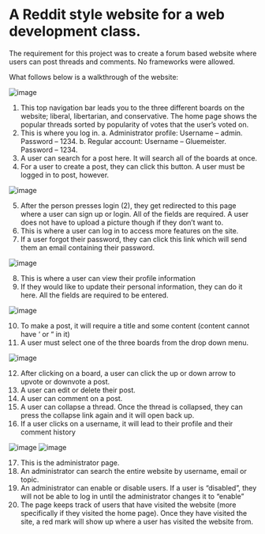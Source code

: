 # A Reddit style website for a web development class. 

The requirement for this project was to create a forum based website where users can post threads and comments. No frameworks were allowed.

What follows below is a walkthrough of the website:

![image](https://user-images.githubusercontent.com/17584457/39836525-9571d1de-5388-11e8-8a1f-455fb3a2ab1f.png)


1.	This top navigation bar leads you to the three different boards on the website; liberal, libertarian, and conservative. The home page shows the popular threads sorted by popularity of votes that the user’s voted on.
2.	This is where you log in.
a.	Administrator profile: Username – admin. Password – 1234.
b.	Regular account: Username – Gluemeister. Password – 1234.
3.	A user can search for a post here. It will search all of the boards at once.
4.	For a user to create a post, they can click this button. A user must be logged in to post, however.

![image](https://user-images.githubusercontent.com/17584457/39836601-d0765e8a-5388-11e8-9578-162d93d83884.png)

5.	After the person presses login (2), they get redirected to this page where a user can sign up or login. All of the fields are required. A user does not have to upload a picture though if they don’t want to.
6.	This is where a user can log in to access more features on the site.
7.	If a user forgot their password, they can click this link which will send them an email containing their password.

![image](https://user-images.githubusercontent.com/17584457/39836623-e03c31e6-5388-11e8-8b94-1996697fc016.png)

8.	This is where a user can view their profile information
9.	If they would like to update their personal information, they can do it here. All the fields are required to be entered.


![image](https://user-images.githubusercontent.com/17584457/39836645-f03758a0-5388-11e8-9353-9bf824661191.png)

10.	To make a post, it will require a title and some content (content cannot have ‘ or “ in it)
11.	A user must select one of the three boards from the drop down menu.


![image](https://user-images.githubusercontent.com/17584457/39836654-fa0b3c2a-5388-11e8-9f50-2109cc0e5d11.png)

12.	After clicking on a board, a user can click the up or down arrow to upvote or downvote a post.
13.	A user can edit or delete their post.
14.	A user can comment on a post.
15.	A user can collapse a thread. Once the thread is collapsed, they can press the collapse link again and it will open back up.
16.	If a user clicks on a username, it will lead to their profile and their comment history

![image](https://user-images.githubusercontent.com/17584457/39836677-05a8992e-5389-11e8-863e-38807cd7ebea.png)
![image](https://user-images.githubusercontent.com/17584457/39836682-0904c17e-5389-11e8-9b0a-aa82eb185e63.png)

17.	This is the administrator page.
18.	An administrator can search the entire website by username, email or topic.
19.	An administrator can enable or disable users. If a user is “disabled”, they will not be able to log in until the administrator changes it to “enable”
20.	The page keeps track of users that have visited the website (more specifically if they visited the home page). Once they have visited the site, a red mark will show up where a user has visited the website from. 




